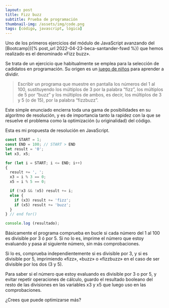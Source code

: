 ```yaml
---
layout: post
title: Fizz buzz
subtitle: Prueba de programación
thumbnail-img: /assets/img/code.png
tags: [código, javascript, lógica]
---
```

Uno de los primeros ejercicios del módulo de JavaScript avanzando del [Bootcamp]({% post_url 2022-04-23-beca-santander-fswd %}) que hemos realizado es el denominado «Fizz buzz».

Se trata de un ejercicio que habitualmente se emplea para la selección de cadidatos en programación. Su origen es un [juego de niños](https://en.wikipedia.org/wiki/Fizz_buzz) para aprender a dividir. 

> Escribir un programa que muestre en pantalla los números del 1 al 100, sustituyendo los múltiplos de 3 por la palabra “fizz”, los múltiplos de 5 por “buzz” y los múltiplos de ambos, es decir, los múltiplos de 3 y 5 (o de 15), por la palabra “fizzbuzz”.

Este simple enunciado encierra toda una gama de posibilidades en su algoritmo de resolución, y es de importancia tanto la rapidez con la que se resuelve el problema como la optimización (u originalidad) del código.

Esta es mi propuesta de resolución en JavaScript.

```javascript
const START = 1;
const END = 100; // START > END
let result = '0';
let x3, x5;

for (let i = START; i <= END; i++)
{
  result += ', ';
  x3 = i % 3 == 0;
  x5 = i % 5 == 0;

  if (!x3 && !x5) result += i;
  else {
    if (x3) result += 'fizz';
    if (x5) result += 'buzz';
  }
} // end for()

console.log (resultado);
```

Básicamente el programa comprueba en bucle si cada número del 1 al 100 es divisible por 3 ó por 5. Si no lo es, imprime el número que estoy evaluando y pasa al siguiente número, sin más comprobaciones.

Si lo es, comprueba independientemente si es divisible por 3, y si es divisible por 5, imprimiendo «fizz», «buzz» o «fizzbuzz» en el caso de ser divisible por los dos (3 y 5).

Para saber si el número que estoy evaluando es divisible por 3 o por 5, y evitar repetir operaciones de cálculo, guardo el resultado booleano del resto de las divisiones en las variables x3 y x5 que luego uso en las comprobaciones.

¿Crees que puede optimizarse más?